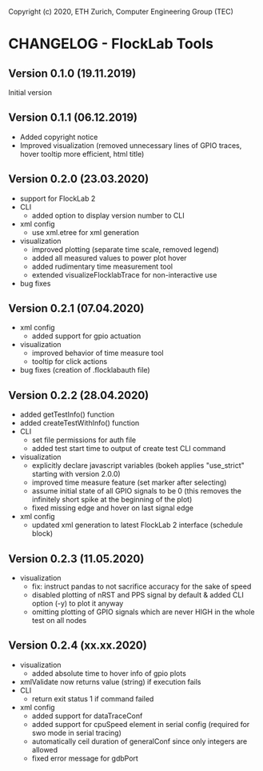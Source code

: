 Copyright (c) 2020, ETH Zurich, Computer Engineering Group (TEC)

# CHANGELOG - FlockLab Tools

## Version 0.1.0 (19.11.2019)
Initial version

## Version 0.1.1 (06.12.2019)
* Added copyright notice
* Improved visualization (removed unnecessary lines of GPIO traces, hover tooltip more efficient, html title)

## Version 0.2.0 (23.03.2020)
* support for FlockLab 2
* CLI
  * added option to display version number to CLI 
* xml config
  * use xml.etree for xml generation
* visualization
  * improved plotting (separate time scale, removed legend)
  * added all measured values to power plot hover
  * added rudimentary time measurement tool
  * extended visualizeFlocklabTrace for non-interactive use
* bug fixes

## Version 0.2.1 (07.04.2020)
* xml config
  * added support for gpio actuation
* visualization
  * improved behavior of time measure tool
  * tooltip for click actions
* bug fixes (creation of .flocklabauth file)

## Version 0.2.2 (28.04.2020)
* added getTestInfo() function
* added createTestWithInfo() function
* CLI
  * set file permissions for auth file
  * added test start time to output of create test CLI command
* visualization
  * explicitly declare javascript variables (bokeh applies "use_strict" starting with version 2.0.0)
  * improved time measure feature (set marker after selecting)
  * assume initial state of all GPIO signals to be 0 (this removes the infinitely short spike at the beginning of the plot)
  * fixed missing edge and hover on last signal edge
* xml config
  * updated xml generation to latest FlockLab 2 interface (schedule block)

## Version 0.2.3 (11.05.2020)
* visualization
  * fix: instruct pandas to not sacrifice accuracy for the sake of speed
  * disabled plotting of nRST and PPS signal by default & added CLI option (-y) to plot it anyway
  * omitting plotting of GPIO signals which are never HIGH in the whole test on all nodes

## Version 0.2.4 (xx.xx.2020)
* visualization
  * added absolute time to hover info of gpio plots
* xmlValidate now returns value (string) if execution fails
* CLI
  * return exit status 1 if command failed
* xml config
  * added support for dataTraceConf
  * added support for cpuSpeed element in serial config (required for swo mode in serial tracing)
  * automatically ceil duration of generalConf since only integers are allowed
  * fixed error message for gdbPort
